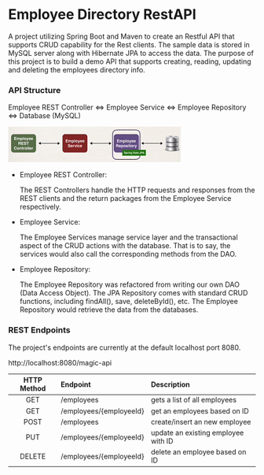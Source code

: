 # Employee Directory RestAPI

A project utilizing Spring Boot and Maven to create an Restful API that supports CRUD capability for the Rest clients.
The sample data is stored in MySQL server along with Hibernate JPA to access the data. The purpose of this project is to
build a demo API that supports creating, reading, updating and deleting the employees directory info.

### API Structure
Employee REST Controller <=> Employee Service <=> Employee Repository <=> Database (MySQL)

![API Structure Flow Chart](./src/main/resources/static/images/Revised_API_FlowChart.png)

- Employee REST Controller:

  The REST Controllers handle the HTTP requests and responses from the REST clients and the return packages from the
Employee Service respectively.

- Employee Service:

  The Employee Services manage service layer and the transactional aspect of the CRUD actions with the database. That is to say, the services
would also call the corresponding methods from the DAO.

- Employee Repository:

  The Employee Repository was refactored from writing our own DAO (Data Access Object). The JPA Repository comes with 
standard CRUD functions, including findAll(), save, deleteById(), etc. The Employee Repository would retrieve the data 
from the databases.

### REST Endpoints

The project's endpoints are currently at the default localhost port 8080.

http://localhost:8080/magic-api

| HTTP Method | Endpoint                | Description                         |
|:-----------:|:------------------------|:------------------------------------|
|     GET     | /employees              | gets a list of all employees        |
|     GET     | /employees/{employeeId} | get an employees based on ID        |
|    POST     | /employees              | create/insert an new employee       |
|     PUT     | /employees/{employeeId} | update an existing employee with ID |
|   DELETE    | /employees/{employeeId} | delete an employee based on ID      |



  

